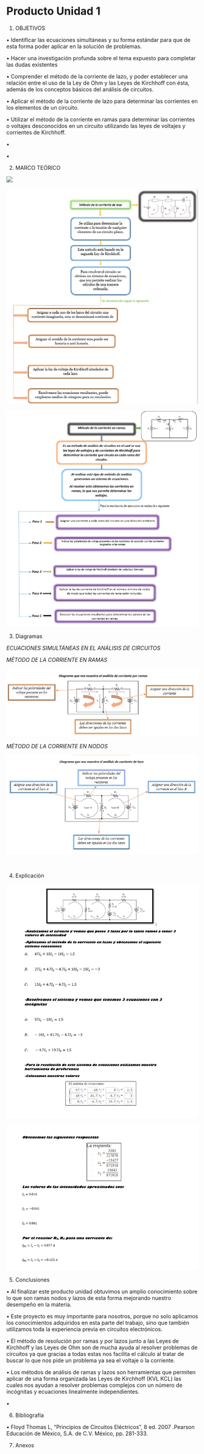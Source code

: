 # Producto Unidad 1 
1. OBJETIVOS

• Identificar las ecuaciones simultáneas y su forma estándar para que de esta forma poder aplicar en la solución de problemas.

•	Hacer una investigación profunda sobre el tema expuesto para completar las dudas existentes 

• Comprender el método de la corriente de lazo, y poder establecer una relación entre el uso de la Ley de Ohm y las Leyes de Kirchhoff   con   ésta, además   de   los conceptos   básicos del   análisis de circuitos.
 

•	Aplicar el método de la corriente de lazo para determinar las corrientes en los elementos de un circuito.

• Utilizar el método de la corriente en ramas para determinar las corrientes o voltajes desconocidos en un circuito utilizando las leyes de voltajes y corrientes de Kirchhoff.

•	

•	

2. MARCO TEÓRICO

![](im)

![](https://github.com/andressanttos/Producto-Unidad1-/blob/main/img/marco1.png)

![](https://github.com/andressanttos/Producto-Unidad1-/blob/main/img/marco2.png)

3. Diagramas

*ECUACIONES SIMULTÁNEAS EN EL ANÁLISIS DE CIRCUITOS* 

*MÉTODO DE LA CORRIENTE EN RAMAS*

![](https://github.com/andressanttos/Producto-Unidad1-/blob/main/img/diagrama1.png)

*MÉTODO DE LA CORRIENTE EN NODOS*

![](https://github.com/andressanttos/Producto-Unidad1-/blob/main/img/diagrama2.png)

 

![]()

4. Explicación

![](https://github.com/andressanttos/Producto-Unidad1-/blob/main/img/ejercicio%201.png)

![](https://github.com/andressanttos/Producto-Unidad1-/blob/main/img/ejercicio%202.png)


5. Conclusiones

•	Al finalizar este producto unidad obtuvimos un amplio conocimiento sobre lo que son ramas nodos y lazos de esta forma mejorando nuestro desempeño en la materia.

• Este proyecto es muy importante para nosotros, porque no solo aplicamos los conocimientos adquiridos en esta parte del trabajo, sino que también utilizamos toda la experiencia previa en circuitos electrónicos.

•	El método de resolución por ramas y por lazos junto a las Leyes de Kirchhoff y las Leyes de Ohm son de mucha ayuda al resolver problemas de circuitos ya que gracias a todas estas nos facilita el cálculo al tratar de buscar lo que nos pide un problema ya sea el voltaje o la corriente.

•	Los métodos de análisis de ramas y lazos son herramientas que permiten aplicar de una forma organizada las Leyes de Kirchhoff (KVL KCL) las cuales nos ayudan a resolver problemas complejos con un número de incógnitas y ecuaciones linealmente independientes.

•	


6. Bibliografía 

•	Floyd Thomas L, “Principios de Circuitos Eléctricos”, 8 ed. 2007 .Pearson Educación de México, S.A. de C.V. México, pp. 281-333.


7. Anexos

![]()
